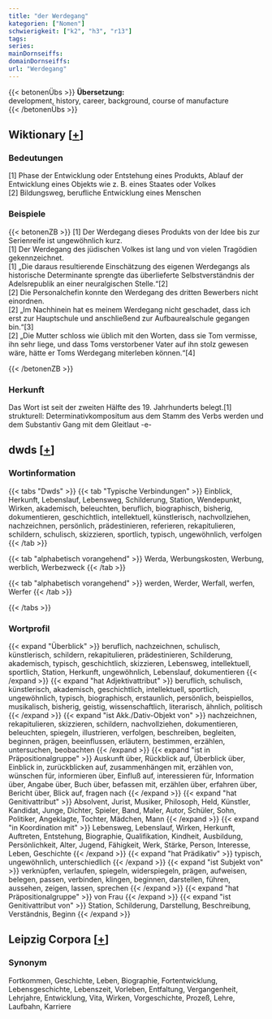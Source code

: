 ```yaml
---
title: "der Werdegang"
kategorien: ["Nomen"]
schwierigkeit: ["k2", "h3", "r13"]
tags:
series:
mainDornseiffs:
domainDornseiffs:
url: "Werdegang"
---
```


{{< betonenÜbs >}}
**Übersetzung:**  
development, history, career, background, course of manufacture  
{{< /betonenÜbs >}}

## Wiktionary [[+](https://de.wiktionary.org/wiki/Werdegang)]

### Bedeutungen
[1] Phase der Entwicklung oder Entstehung eines Produkts, Ablauf der Entwicklung eines Objekts wie z. B. eines Staates oder Volkes  
[2] Bildungsweg, berufliche Entwicklung eines Menschen  

### Beispiele
{{< betonenZB >}}
[1] Der Werdegang dieses Produkts von der Idee bis zur Serienreife ist ungewöhnlich kurz.  
[1] Der Werdegang des jüdischen Volkes ist lang und von vielen Tragödien gekennzeichnet.  
[1] „Die daraus resultierende Einschätzung des eigenen Werdegangs als historische Determinante sprengte das überlieferte Selbstverständnis der Adelsrepublik an einer neuralgischen Stelle.“[2]  
[2] Die Personalchefin konnte den Werdegang des dritten Bewerbers nicht einordnen.  
[2] „Im Nachhinein hat es meinem Werdegang nicht geschadet, dass ich erst zur Hauptschule und anschließend zur Aufbaurealschule gegangen bin.“[3]  
[2] „Die Mutter schloss wie üblich mit den Worten, dass sie Tom vermisse, ihn sehr liege, und dass Toms verstorbener Vater auf ihn stolz gewesen wäre, hätte er Toms Werdegang miterleben können.“[4]  

{{< /betonenZB >}}
### Herkunft
Das Wort ist seit der zweiten Hälfte des 19. Jahrhunderts belegt.[1]  
strukturell: Determinativkompositum aus dem Stamm des Verbs werden und dem Substantiv Gang mit dem Gleitlaut -e-  



## dwds [[+](https://www.dwds.de/wb/Werdegang)]

### Wortinformation
{{< tabs "Dwds" >}}
{{< tab "Typische Verbindungen" >}}
Einblick, Herkunft, Lebenslauf, Lebensweg, Schilderung, Station, Wendepunkt, Wirken, akademisch, beleuchten, beruflich, biographisch, bisherig, dokumentieren, geschichtlich, intellektuell, künstlerisch, nachvollziehen, nachzeichnen, persönlich, prädestinieren, referieren, rekapitulieren, schildern, schulisch, skizzieren, sportlich, typisch, ungewöhnlich, verfolgen
{{< /tab >}}

{{< tab "alphabetisch vorangehend" >}}
Werda, Werbungskosten, Werbung, werblich, Werbezweck
{{< /tab >}}

{{< tab "alphabetisch vorangehend" >}}
werden, Werder, Werfall, werfen, Werfer
{{< /tab >}}

{{< /tabs >}}

### Wortprofil
{{< expand "Überblick" >}} beruflich, nachzeichnen, schulisch, künstlerisch, schildern, rekapitulieren, prädestinieren, Schilderung, akademisch, typisch, geschichtlich, skizzieren, Lebensweg, intellektuell, sportlich, Station, Herkunft, ungewöhnlich, Lebenslauf, dokumentieren {{< /expand >}}
{{< expand "hat Adjektivattribut" >}} beruflich, schulisch, künstlerisch, akademisch, geschichtlich, intellektuell, sportlich, ungewöhnlich, typisch, biographisch, erstaunlich, persönlich, beispiellos, musikalisch, bisherig, geistig, wissenschaftlich, literarisch, ähnlich, politisch {{< /expand >}}
{{< expand "ist Akk./Dativ-Objekt von" >}} nachzeichnen, rekapitulieren, skizzieren, schildern, nachvollziehen, dokumentieren, beleuchten, spiegeln, illustrieren, verfolgen, beschreiben, begleiten, beginnen, prägen, beeinflussen, erläutern, bestimmen, erzählen, untersuchen, beobachten {{< /expand >}}
{{< expand "ist in Präpositionalgruppe" >}} Auskunft über, Rückblick auf, Überblick über, Einblick in, zurückblicken auf, zusammenhängen mit, erzählen von, wünschen für, informieren über, Einfluß auf, interessieren für, Information über, Angabe über, Buch über, befassen mit, erzählen über, erfahren über, Bericht über, Blick auf, fragen nach {{< /expand >}}
{{< expand "hat Genitivattribut" >}} Absolvent, Jurist, Musiker, Philosoph, Held, Künstler, Kandidat, Junge, Dichter, Spieler, Band, Maler, Autor, Schüler, Sohn, Politiker, Angeklagte, Tochter, Mädchen, Mann {{< /expand >}}
{{< expand "in Koordination mit" >}} Lebensweg, Lebenslauf, Wirken, Herkunft, Auftreten, Entstehung, Biographie, Qualifikation, Kindheit, Ausbildung, Persönlichkeit, Alter, Jugend, Fähigkeit, Werk, Stärke, Person, Interesse, Leben, Geschichte {{< /expand >}}
{{< expand "hat Prädikativ" >}} typisch, ungewöhnlich, unterschiedlich {{< /expand >}}
{{< expand "ist Subjekt von" >}} verknüpfen, verlaufen, spiegeln, widerspiegeln, prägen, aufweisen, belegen, passen, verbinden, klingen, beginnen, darstellen, führen, aussehen, zeigen, lassen, sprechen {{< /expand >}}
{{< expand "hat Präpositionalgruppe" >}} von Frau {{< /expand >}}
{{< expand "ist Genitivattribut von" >}} Station, Schilderung, Darstellung, Beschreibung, Verständnis, Beginn {{< /expand >}}

## Leipzig Corpora [[+](https://corpora.uni-leipzig.de/en/res?word=Werdegang&corpusId=deu_newscrawl-public_2018)]


### Synonym
Fortkommen, Geschichte, Leben, Biographie, Fortentwicklung, Lebensgeschichte, Lebenszeit, Vorleben, Entfaltung, Vergangenheit, Lehrjahre, Entwicklung, Vita, Wirken, Vorgeschichte, Prozeß, Lehre, Laufbahn, Karriere

